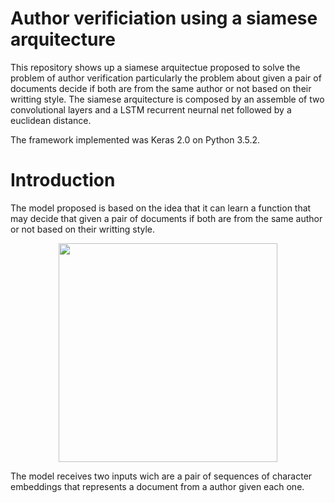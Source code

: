 # Author verificiation using a siamese arquitecture 
This repository shows up a siamese arquitectue proposed to solve the problem of author verification particularly the problem about given a pair of documents decide if both are from the same author or not based on their writting style. The siamese arquitecture is composed by an assemble of two convolutional layers and a LSTM recurrent neurnal net followed by a euclidean distance.

The framework implemented was Keras 2.0 on Python 3.5.2.

# Introduction
The model proposed is based on the idea that it can learn a function that may decide that given a pair of documents if both are from the same author or not based on their writting style.
<p align="center">
  <img src="https://github.com/FernandoLpz/AuthorVerificiation/blob/master/images/verification.pnge" width="350"/>
</p>
The model receives two inputs wich are a pair of sequences of character embeddings that represents a document from a author given each one. 
